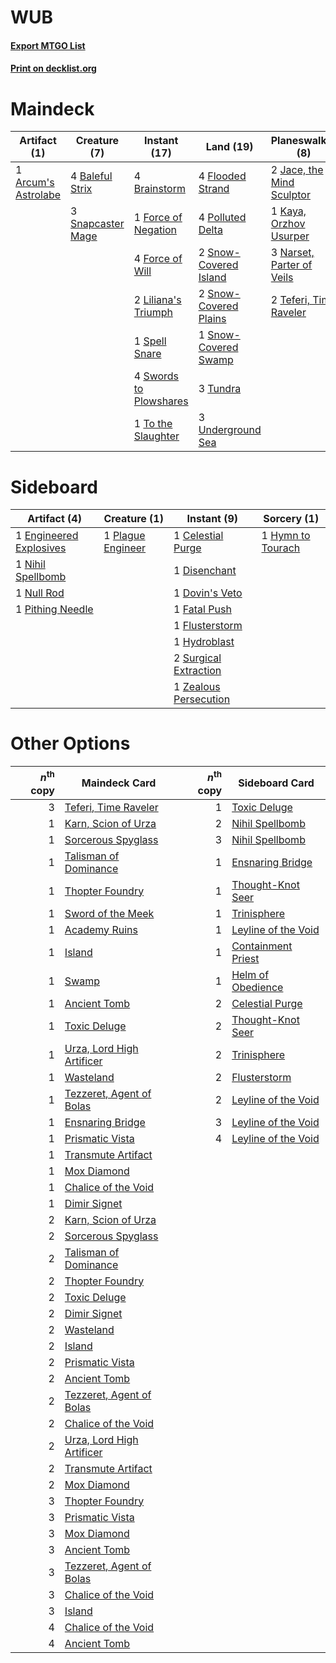 # WUB

#### [Export MTGO List](../collection/WUB/WUB.txt)
#### [Print on decklist.org](http://decklist.org/?deckmain=1%09Arcum's%20Astrolabe%0A4%09Baleful%20Strix%0A4%09Brainstorm%0A1%09Council's%20Judgment%0A4%09Flooded%20Strand%0A1%09Force%20of%20Negation%0A4%09Force%20of%20Will%0A2%09Jace,%20the%20Mind%20Sculptor%0A1%09Kaya,%20Orzhov%20Usurper%0A2%09Liliana's%20Triumph%0A3%09Narset,%20Parter%20of%20Veils%0A4%09Polluted%20Delta%0A4%09Ponder%0A1%09Sevinne's%20Reclamation%0A3%09Snapcaster%20Mage%0A2%09Snow-Covered%20Island%0A2%09Snow-Covered%20Plains%0A1%09Snow-Covered%20Swamp%0A1%09Spell%20Snare%0A4%09Swords%20to%20Plowshares%0A2%09Teferi,%20Time%20Raveler%0A2%09Thoughtseize%0A1%09To%20the%20Slaughter%0A3%09Tundra%0A3%09Underground%20Sea&deckside=1%09Celestial%20Purge%0A1%09Disenchant%0A1%09Dovin's%20Veto%0A1%09Engineered%20Explosives%0A1%09Fatal%20Push%0A1%09Flusterstorm%0A1%09Hydroblast%0A1%09Hymn%20to%20Tourach%0A1%09Nihil%20Spellbomb%0A1%09Null%20Rod%0A1%09Pithing%20Needle%0A1%09Plague%20Engineer%0A2%09Surgical%20Extraction%0A1%09Zealous%20Persecution)
# Maindeck

|                                         Artifact (1)                                         |                                        Creature (7)                                        |                                         Instant (17)                                         |                                           Land (19)                                            |                                          Planeswalker (8)                                          |                                          Sorcery (7)                                          |      Unknown (1)      |
|----------------------------------------------------------------------------------------------|--------------------------------------------------------------------------------------------|----------------------------------------------------------------------------------------------|------------------------------------------------------------------------------------------------|----------------------------------------------------------------------------------------------------|-----------------------------------------------------------------------------------------------|-----------------------|
|1 [Arcum's Astrolabe](http://gatherer.wizards.com/Pages/Card/Details.aspx?multiverseid=464169)|4 [Baleful Strix](http://gatherer.wizards.com/Pages/Card/Details.aspx?multiverseid=376260)  |4 [Brainstorm](http://gatherer.wizards.com/Pages/Card/Details.aspx?multiverseid=3897)         |4 [Flooded Strand](http://gatherer.wizards.com/Pages/Card/Details.aspx?multiverseid=405098)     |2 [Jace, the Mind Sculptor](http://gatherer.wizards.com/Pages/Card/Details.aspx?multiverseid=442051)|1 [Council's Judgment](http://gatherer.wizards.com/Pages/Card/Details.aspx?multiverseid=382239)|1 Sevinne's Reclamation|
|                                                                                              |3 [Snapcaster Mage](http://gatherer.wizards.com/Pages/Card/Details.aspx?multiverseid=227676)|1 [Force of Negation](http://gatherer.wizards.com/Pages/Card/Details.aspx?multiverseid=464001)|4 [Polluted Delta](http://gatherer.wizards.com/Pages/Card/Details.aspx?multiverseid=405104)     |1 [Kaya, Orzhov Usurper](http://gatherer.wizards.com/Pages/Card/Details.aspx?multiverseid=460129)   |4 [Ponder](http://gatherer.wizards.com/Pages/Card/Details.aspx?multiverseid=451051)            |                       |
|                                                                                              |                                                                                            |4 [Force of Will](http://gatherer.wizards.com/Pages/Card/Details.aspx?multiverseid=3107)      |2 [Snow-Covered Island](http://gatherer.wizards.com/Pages/Card/Details.aspx?multiverseid=121130)|3 [Narset, Parter of Veils](http://gatherer.wizards.com/Pages/Card/Details.aspx?multiverseid=460988)|2 [Thoughtseize](http://gatherer.wizards.com/Pages/Card/Details.aspx?multiverseid=438676)      |                       |
|                                                                                              |                                                                                            |2 [Liliana's Triumph](http://gatherer.wizards.com/Pages/Card/Details.aspx?multiverseid=461025)|2 [Snow-Covered Plains](http://gatherer.wizards.com/Pages/Card/Details.aspx?multiverseid=121267)|2 [Teferi, Time Raveler](http://gatherer.wizards.com/Pages/Card/Details.aspx?multiverseid=461148)   |                                                                                               |                       |
|                                                                                              |                                                                                            |1 [Spell Snare](http://gatherer.wizards.com/Pages/Card/Details.aspx?multiverseid=446100)      |1 [Snow-Covered Swamp](http://gatherer.wizards.com/Pages/Card/Details.aspx?multiverseid=121256) |                                                                                                    |                                                                                               |                       |
|                                                                                              |                                                                                            |4 [Swords to Plowshares](http://gatherer.wizards.com/Pages/Card/Details.aspx?multiverseid=869)|3 [Tundra](http://gatherer.wizards.com/Pages/Card/Details.aspx?multiverseid=885)                |                                                                                                    |                                                                                               |                       |
|                                                                                              |                                                                                            |1 [To the Slaughter](http://gatherer.wizards.com/Pages/Card/Details.aspx?multiverseid=409889) |3 [Underground Sea](http://gatherer.wizards.com/Pages/Card/Details.aspx?multiverseid=886)       |                                                                                                    |                                                                                               |                       |


# Sideboard

|                                          Artifact (4)                                           |                                        Creature (1)                                        |                                          Instant (9)                                           |                                        Sorcery (1)                                         |
|-------------------------------------------------------------------------------------------------|--------------------------------------------------------------------------------------------|------------------------------------------------------------------------------------------------|--------------------------------------------------------------------------------------------|
|1 [Engineered Explosives](http://gatherer.wizards.com/Pages/Card/Details.aspx?multiverseid=50139)|1 [Plague Engineer](http://gatherer.wizards.com/Pages/Card/Details.aspx?multiverseid=464049)|1 [Celestial Purge](http://gatherer.wizards.com/Pages/Card/Details.aspx?multiverseid=183055)    |1 [Hymn to Tourach](http://gatherer.wizards.com/Pages/Card/Details.aspx?multiverseid=413634)|
|1 [Nihil Spellbomb](http://gatherer.wizards.com/Pages/Card/Details.aspx?multiverseid=442215)     |                                                                                            |1 [Disenchant](http://gatherer.wizards.com/Pages/Card/Details.aspx?multiverseid=847)            |                                                                                            |
|1 [Null Rod](http://gatherer.wizards.com/Pages/Card/Details.aspx?multiverseid=383034)            |                                                                                            |1 [Dovin's Veto](http://gatherer.wizards.com/Pages/Card/Details.aspx?multiverseid=461120)       |                                                                                            |
|1 [Pithing Needle](http://gatherer.wizards.com/Pages/Card/Details.aspx?multiverseid=129526)      |                                                                                            |1 [Fatal Push](http://gatherer.wizards.com/Pages/Card/Details.aspx?multiverseid=423724)         |                                                                                            |
|                                                                                                 |                                                                                            |1 [Flusterstorm](http://gatherer.wizards.com/Pages/Card/Details.aspx?multiverseid=228255)       |                                                                                            |
|                                                                                                 |                                                                                            |1 [Hydroblast](http://gatherer.wizards.com/Pages/Card/Details.aspx?multiverseid=3915)           |                                                                                            |
|                                                                                                 |                                                                                            |2 [Surgical Extraction](http://gatherer.wizards.com/Pages/Card/Details.aspx?multiverseid=397706)|                                                                                            |
|                                                                                                 |                                                                                            |1 [Zealous Persecution](http://gatherer.wizards.com/Pages/Card/Details.aspx?multiverseid=179575)|                                                                                            |


# Other Options

|*n*<sup>th</sup> copy|                                           Maindeck Card                                            |*n*<sup>th</sup> copy|                                        Sideboard Card                                        |
|--------------------:|----------------------------------------------------------------------------------------------------|--------------------:|----------------------------------------------------------------------------------------------|
|                    3|[Teferi, Time Raveler](http://gatherer.wizards.com/Pages/Card/Details.aspx?multiverseid=461148)     |                    1|[Toxic Deluge](http://gatherer.wizards.com/Pages/Card/Details.aspx?multiverseid=376559)       |
|                    1|[Karn, Scion of Urza](http://gatherer.wizards.com/Pages/Card/Details.aspx?multiverseid=442889)      |                    2|[Nihil Spellbomb](http://gatherer.wizards.com/Pages/Card/Details.aspx?multiverseid=442215)    |
|                    1|[Sorcerous Spyglass](http://gatherer.wizards.com/Pages/Card/Details.aspx?multiverseid=435407)       |                    3|[Nihil Spellbomb](http://gatherer.wizards.com/Pages/Card/Details.aspx?multiverseid=442215)    |
|                    1|[Talisman of Dominance](http://gatherer.wizards.com/Pages/Card/Details.aspx?multiverseid=430629)    |                    1|[Ensnaring Bridge](http://gatherer.wizards.com/Pages/Card/Details.aspx?multiverseid=15866)    |
|                    1|[Thopter Foundry](http://gatherer.wizards.com/Pages/Card/Details.aspx?multiverseid=183017)          |                    1|[Thought-Knot Seer](http://gatherer.wizards.com/Pages/Card/Details.aspx?multiverseid=407519)  |
|                    1|[Sword of the Meek](http://gatherer.wizards.com/Pages/Card/Details.aspx?multiverseid=126215)        |                    1|[Trinisphere](http://gatherer.wizards.com/Pages/Card/Details.aspx?multiverseid=43545)         |
|                    1|[Academy Ruins](http://gatherer.wizards.com/Pages/Card/Details.aspx?multiverseid=370424)            |                    1|[Leyline of the Void](http://gatherer.wizards.com/Pages/Card/Details.aspx?multiverseid=107682)|
|                    1|[Island](http://gatherer.wizards.com/Pages/Card/Details.aspx?multiverseid=439857)                   |                    1|[Containment Priest](http://gatherer.wizards.com/Pages/Card/Details.aspx?multiverseid=389470) |
|                    1|[Swamp](http://gatherer.wizards.com/Pages/Card/Details.aspx?multiverseid=439858)                    |                    1|[Helm of Obedience](http://gatherer.wizards.com/Pages/Card/Details.aspx?multiverseid=3047)    |
|                    1|[Ancient Tomb](http://gatherer.wizards.com/Pages/Card/Details.aspx?multiverseid=409567)             |                    2|[Celestial Purge](http://gatherer.wizards.com/Pages/Card/Details.aspx?multiverseid=183055)    |
|                    1|[Toxic Deluge](http://gatherer.wizards.com/Pages/Card/Details.aspx?multiverseid=376559)             |                    2|[Thought-Knot Seer](http://gatherer.wizards.com/Pages/Card/Details.aspx?multiverseid=407519)  |
|                    1|[Urza, Lord High Artificer](http://gatherer.wizards.com/Pages/Card/Details.aspx?multiverseid=464024)|                    2|[Trinisphere](http://gatherer.wizards.com/Pages/Card/Details.aspx?multiverseid=43545)         |
|                    1|[Wasteland](http://gatherer.wizards.com/Pages/Card/Details.aspx?multiverseid=413790)                |                    2|[Flusterstorm](http://gatherer.wizards.com/Pages/Card/Details.aspx?multiverseid=228255)       |
|                    1|[Tezzeret, Agent of Bolas](http://gatherer.wizards.com/Pages/Card/Details.aspx?multiverseid=214065) |                    2|[Leyline of the Void](http://gatherer.wizards.com/Pages/Card/Details.aspx?multiverseid=107682)|
|                    1|[Ensnaring Bridge](http://gatherer.wizards.com/Pages/Card/Details.aspx?multiverseid=15866)          |                    3|[Leyline of the Void](http://gatherer.wizards.com/Pages/Card/Details.aspx?multiverseid=107682)|
|                    1|[Prismatic Vista](http://gatherer.wizards.com/Pages/Card/Details.aspx?multiverseid=464193)          |                    4|[Leyline of the Void](http://gatherer.wizards.com/Pages/Card/Details.aspx?multiverseid=107682)|
|                    1|[Transmute Artifact](http://gatherer.wizards.com/Pages/Card/Details.aspx?multiverseid=1047)         |                     |                                                                                              |
|                    1|[Mox Diamond](http://gatherer.wizards.com/Pages/Card/Details.aspx?multiverseid=5193)                |                     |                                                                                              |
|                    1|[Chalice of the Void](http://gatherer.wizards.com/Pages/Card/Details.aspx?multiverseid=442211)      |                     |                                                                                              |
|                    1|[Dimir Signet](http://gatherer.wizards.com/Pages/Card/Details.aspx?multiverseid=220548)             |                     |                                                                                              |
|                    2|[Karn, Scion of Urza](http://gatherer.wizards.com/Pages/Card/Details.aspx?multiverseid=442889)      |                     |                                                                                              |
|                    2|[Sorcerous Spyglass](http://gatherer.wizards.com/Pages/Card/Details.aspx?multiverseid=435407)       |                     |                                                                                              |
|                    2|[Talisman of Dominance](http://gatherer.wizards.com/Pages/Card/Details.aspx?multiverseid=430629)    |                     |                                                                                              |
|                    2|[Thopter Foundry](http://gatherer.wizards.com/Pages/Card/Details.aspx?multiverseid=183017)          |                     |                                                                                              |
|                    2|[Toxic Deluge](http://gatherer.wizards.com/Pages/Card/Details.aspx?multiverseid=376559)             |                     |                                                                                              |
|                    2|[Dimir Signet](http://gatherer.wizards.com/Pages/Card/Details.aspx?multiverseid=220548)             |                     |                                                                                              |
|                    2|[Wasteland](http://gatherer.wizards.com/Pages/Card/Details.aspx?multiverseid=413790)                |                     |                                                                                              |
|                    2|[Island](http://gatherer.wizards.com/Pages/Card/Details.aspx?multiverseid=439857)                   |                     |                                                                                              |
|                    2|[Prismatic Vista](http://gatherer.wizards.com/Pages/Card/Details.aspx?multiverseid=464193)          |                     |                                                                                              |
|                    2|[Ancient Tomb](http://gatherer.wizards.com/Pages/Card/Details.aspx?multiverseid=409567)             |                     |                                                                                              |
|                    2|[Tezzeret, Agent of Bolas](http://gatherer.wizards.com/Pages/Card/Details.aspx?multiverseid=214065) |                     |                                                                                              |
|                    2|[Chalice of the Void](http://gatherer.wizards.com/Pages/Card/Details.aspx?multiverseid=442211)      |                     |                                                                                              |
|                    2|[Urza, Lord High Artificer](http://gatherer.wizards.com/Pages/Card/Details.aspx?multiverseid=464024)|                     |                                                                                              |
|                    2|[Transmute Artifact](http://gatherer.wizards.com/Pages/Card/Details.aspx?multiverseid=1047)         |                     |                                                                                              |
|                    2|[Mox Diamond](http://gatherer.wizards.com/Pages/Card/Details.aspx?multiverseid=5193)                |                     |                                                                                              |
|                    3|[Thopter Foundry](http://gatherer.wizards.com/Pages/Card/Details.aspx?multiverseid=183017)          |                     |                                                                                              |
|                    3|[Prismatic Vista](http://gatherer.wizards.com/Pages/Card/Details.aspx?multiverseid=464193)          |                     |                                                                                              |
|                    3|[Mox Diamond](http://gatherer.wizards.com/Pages/Card/Details.aspx?multiverseid=5193)                |                     |                                                                                              |
|                    3|[Ancient Tomb](http://gatherer.wizards.com/Pages/Card/Details.aspx?multiverseid=409567)             |                     |                                                                                              |
|                    3|[Tezzeret, Agent of Bolas](http://gatherer.wizards.com/Pages/Card/Details.aspx?multiverseid=214065) |                     |                                                                                              |
|                    3|[Chalice of the Void](http://gatherer.wizards.com/Pages/Card/Details.aspx?multiverseid=442211)      |                     |                                                                                              |
|                    3|[Island](http://gatherer.wizards.com/Pages/Card/Details.aspx?multiverseid=439857)                   |                     |                                                                                              |
|                    4|[Chalice of the Void](http://gatherer.wizards.com/Pages/Card/Details.aspx?multiverseid=442211)      |                     |                                                                                              |
|                    4|[Ancient Tomb](http://gatherer.wizards.com/Pages/Card/Details.aspx?multiverseid=409567)             |                     |                                                                                              |

